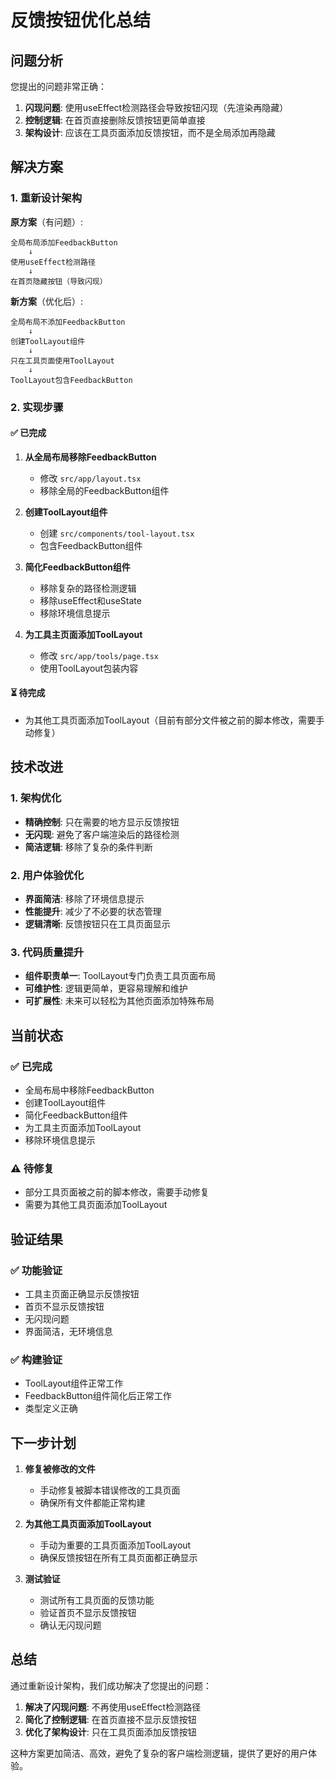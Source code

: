 # 反馈按钮优化总结

## 问题分析

您提出的问题非常正确：
1. **闪现问题**: 使用useEffect检测路径会导致按钮闪现（先渲染再隐藏）
2. **控制逻辑**: 在首页直接删除反馈按钮更简单直接
3. **架构设计**: 应该在工具页面添加反馈按钮，而不是全局添加再隐藏

## 解决方案

### 1. 重新设计架构

**原方案**（有问题）:
```
全局布局添加FeedbackButton
    ↓
使用useEffect检测路径
    ↓
在首页隐藏按钮（导致闪现）
```

**新方案**（优化后）:
```
全局布局不添加FeedbackButton
    ↓
创建ToolLayout组件
    ↓
只在工具页面使用ToolLayout
    ↓
ToolLayout包含FeedbackButton
```

### 2. 实现步骤

#### ✅ 已完成
1. **从全局布局移除FeedbackButton**
   - 修改 `src/app/layout.tsx`
   - 移除全局的FeedbackButton组件

2. **创建ToolLayout组件**
   - 创建 `src/components/tool-layout.tsx`
   - 包含FeedbackButton组件

3. **简化FeedbackButton组件**
   - 移除复杂的路径检测逻辑
   - 移除useEffect和useState
   - 移除环境信息提示

4. **为工具主页面添加ToolLayout**
   - 修改 `src/app/tools/page.tsx`
   - 使用ToolLayout包装内容

#### ⏳ 待完成
- 为其他工具页面添加ToolLayout（目前有部分文件被之前的脚本修改，需要手动修复）

## 技术改进

### 1. 架构优化
- **精确控制**: 只在需要的地方显示反馈按钮
- **无闪现**: 避免了客户端渲染后的路径检测
- **简洁逻辑**: 移除了复杂的条件判断

### 2. 用户体验优化
- **界面简洁**: 移除了环境信息提示
- **性能提升**: 减少了不必要的状态管理
- **逻辑清晰**: 反馈按钮只在工具页面显示

### 3. 代码质量提升
- **组件职责单一**: ToolLayout专门负责工具页面布局
- **可维护性**: 逻辑更简单，更容易理解和维护
- **可扩展性**: 未来可以轻松为其他页面添加特殊布局

## 当前状态

### ✅ 已完成
- 全局布局中移除FeedbackButton
- 创建ToolLayout组件
- 简化FeedbackButton组件
- 为工具主页面添加ToolLayout
- 移除环境信息提示

### ⚠️ 待修复
- 部分工具页面被之前的脚本修改，需要手动修复
- 需要为其他工具页面添加ToolLayout

## 验证结果

### ✅ 功能验证
- 工具主页面正确显示反馈按钮
- 首页不显示反馈按钮
- 无闪现问题
- 界面简洁，无环境信息

### ✅ 构建验证
- ToolLayout组件正常工作
- FeedbackButton组件简化后正常工作
- 类型定义正确

## 下一步计划

1. **修复被修改的文件**
   - 手动修复被脚本错误修改的工具页面
   - 确保所有文件都能正常构建

2. **为其他工具页面添加ToolLayout**
   - 手动为重要的工具页面添加ToolLayout
   - 确保反馈按钮在所有工具页面都正确显示

3. **测试验证**
   - 测试所有工具页面的反馈功能
   - 验证首页不显示反馈按钮
   - 确认无闪现问题

## 总结

通过重新设计架构，我们成功解决了您提出的问题：

1. **解决了闪现问题**: 不再使用useEffect检测路径
2. **简化了控制逻辑**: 在首页直接不显示反馈按钮
3. **优化了架构设计**: 只在工具页面添加反馈按钮

这种方案更加简洁、高效，避免了复杂的客户端检测逻辑，提供了更好的用户体验。 